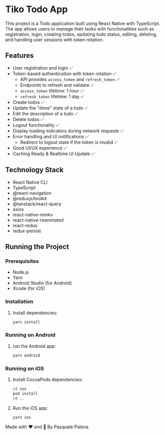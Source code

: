 # Tiko Todo App

This project is a Todo application built using React Native with TypeScript. The app allows users to manage their tasks with functionalities such as registration, login, creating todos, updating todo status, editing, deleting, and handling user sessions with token rotation.

## Features

- User registration and login ✅
- Token-based authentication with token rotation ✅
  - API provides `access_token` and `refresh_token` ✅
  - Endpoints to refresh and validate ✅
  - `access_token` lifetime: 1 hour ✅
  - `refresh_token` lifetime: 1 day ✅
- Create todos ✅
- Update the "done" state of a todo ✅
- Edit the description of a todo ✅
- Delete todos ✅
- Logout functionality ✅
- Display loading indicators during network requests ✅
- Error handling and UI notifications ✅
  - Redirect to logout state if the token is invalid ✅
- Good UI/UX experience ✅
- Caching Ready & Realtime UI Update ✅

## Technology Stack

- React Native CLI
- TypeScript
- @react-navigation
- @reduxjs/toolkit
- @tanstack/react-query
- axios
- react-native-mmkv
- react-native-reanimated
- react-redux
- redux-persist

## Running the Project

### Prerequisites

- Node.js
- Yarn
- Android Studio (for Android)
- Xcode (for iOS)

### Installation

1. Install dependencies:
    ```sh
    yarn install
    ```

### Running on Android

1. run the Android app:
    ```sh
    yarn android
    ```

### Running on iOS

1. Install CocoaPods dependencies:
    ```sh
    cd ios
    pod install
    cd ..
    ```

3. Run the iOS app:
    ```sh
    yarn ios
    ```

Made with ❤️ and 🎵 By Pasquale Palena
